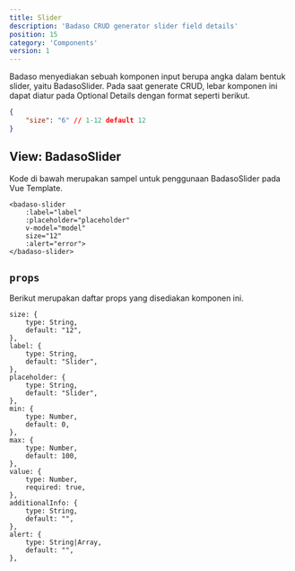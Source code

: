 ```yaml
---
title: Slider
description: 'Badaso CRUD generator slider field details'
position: 15
category: 'Components'
version: 1
---
```


Badaso menyediakan sebuah komponen input berupa angka dalam bentuk slider, yaitu BadasoSlider. Pada saat generate CRUD, lebar komponen ini dapat diatur pada Optional Details dengan format seperti berikut.

```json
{
    "size": "6" // 1-12 default 12
}
```

## View: BadasoSlider

Kode di bawah merupakan sampel untuk penggunaan BadasoSlider pada Vue Template.


```vue
<badaso-slider
    :label="label"
    :placeholder="placeholder"
    v-model="model"
    size="12"
    :alert="error">
</badaso-slider>
```

## `props`

Berikut merupakan daftar props yang disediakan komponen ini.

```
size: {
    type: String,
    default: "12",
},
label: {
    type: String,
    default: "Slider",
},
placeholder: {
    type: String,
    default: "Slider",
},
min: {
    type: Number,
    default: 0,
},
max: {
    type: Number,
    default: 100,
},
value: {
    type: Number,
    required: true,
},
additionalInfo: {
    type: String,
    default: "",
},
alert: {
    type: String|Array,
    default: "",
},
```